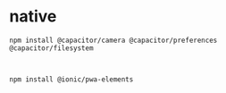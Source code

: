 # native

```
npm install @capacitor/camera @capacitor/preferences @capacitor/filesystem



npm install @ionic/pwa-elements
```



